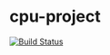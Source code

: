 cpu-project
===========
[![Build
Status](https://travis-ci.org/machgo/cpu-project.svg?branch=master)](https://travis-ci.org/machgo/cpu-project)
